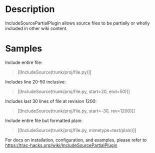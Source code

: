 # Description

IncludeSourcePartialPlugin  allows source files to be partially or wholly
included in other wiki content.

# Samples

Include entire file:
> [[IncludeSource(trunk/proj/file.py)]]

Includes line 20-50 inclusive:
> [[IncludeSource(trunk/proj/file.py, start=20, end=50)]]

Includes last 30 lines of file at revision 1200:
> [[IncludeSource(trunk/proj/file.py, start=-30, rev=1200)]]

Include entire file but formatted plain:
> [[IncludeSource(trunk/proj/file.py, mimetype=text/plain)]]

For docs on installation, configuration, and examples, please refer to
https://trac-hacks.org/wiki/IncludeSourcePartialPlugin
